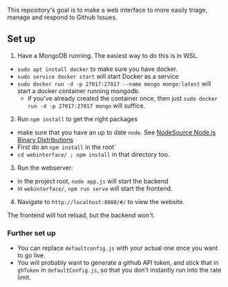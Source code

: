 This repository's goal is to make a web interface to more easily triage, manage and respond to Github Issues.

## Set up

1. Have a MongoDB running. The easiest way to do this is in WSL.
  * `sudo apt install docker` to make sure you have docker.
  * `sudo service docker start` will start Docker as a service
  * `sudo docker run -d -p 27017:27017 --name mongo mongo:latest` will start a docker container running mongodb.
    - if you've already created the container once, then just `sudo docker run -d -p 27017:27017 mongo` will suffice.
2. Run `npm install` to get the right packages
  * make sure that you have an up to date `node`. See [NodeSource Node.js Binary Distributions](https://github.com/nodesource/distributions/blob/master/README.md)
  * First do an `npm install` in the root`
  * `cd webinterface/ ; npm install` in that directory too.
3. Run the webserver:
  * in the project root, `node app.js` will start the backend
  * in `webinterface/`, `npm run serve` will start the frontend.
4. Navigate to `http://localhost:8080/#/` to view the website.

The frontend will hot reload, but the backend won't.



### Further set up
* You can replace `defaultconfig.js` with your actual one once you want to go live.
* You will probably want to generate a github API token, and stick that in `ghToken` in `defaultConfig.js`, so that you don't instantly run into the rate limit.

